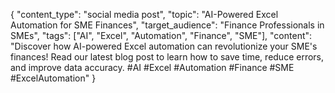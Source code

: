 { "content_type": "social media post", "topic": "AI-Powered Excel Automation for SME Finances", "target_audience": "Finance Professionals in SMEs", "tags": ["AI", "Excel", "Automation", "Finance", "SME"], "content": "Discover how AI-powered Excel automation can revolutionize your SME's finances! Read our latest blog post to learn how to save time, reduce errors, and improve data accuracy. #AI #Excel #Automation #Finance #SME #ExcelAutomation" }